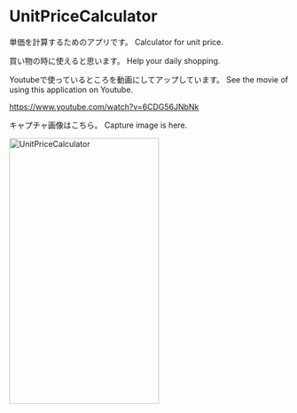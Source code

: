 # UnitPriceCalculator

単価を計算するためのアプリです。
Calculator for unit price.

買い物の時に使えると思います。
Help your daily shopping.

Youtubeで使っているところを動画にしてアップしています。
See the movie of using this application on Youtube.

https://www.youtube.com/watch?v=6CDG56JNbNk

キャプチャ画像はこちら。
Capture image is here.

<img src="https://user-images.githubusercontent.com/9285617/74602054-29138000-50e8-11ea-899f-08fe21bb4740.png" width="270" height="480" alt="UnitPriceCalculator">
